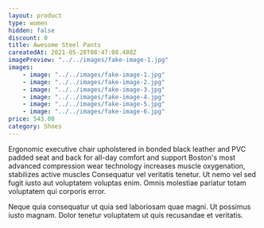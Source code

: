 ```yaml
---
layout: product
type: women
hidden: false
discount: 0
title: Awesome Steel Pants
careatedAt: 2021-05-28T08:47:08.480Z
imagePreview: "../../images/fake-image-1.jpg"
images:
    - image: "../../images/fake-image-1.jpg"
    - image: "../../images/fake-image-2.jpg"
    - image: "../../images/fake-image-3.jpg"
    - image: "../../images/fake-image-4.jpg"
    - image: "../../images/fake-image-5.jpg"
    - image: "../../images/fake-image-6.jpg"
price: 543.00
category: Shoes
---
```

Ergonomic executive chair upholstered in bonded black leather and PVC padded seat and back for all-day comfort and support
Boston's most advanced compression wear technology increases muscle oxygenation, stabilizes active muscles
Consequatur vel veritatis tenetur. Ut nemo vel sed fugit iusto aut voluptatem voluptas enim. Omnis molestiae pariatur totam voluptatem qui corporis error.
 Neque quia consequatur ut quia sed laboriosam quae magni. Ut possimus iusto magnam. Dolor tenetur voluptatem ut quis recusandae et veritatis.
